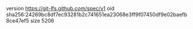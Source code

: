 version https://git-lfs.github.com/spec/v1
oid sha256:24269bc8df7ec93281b2c741651ea23068e3ff9f07450df9e02baefb8ce47ef5
size 5206
